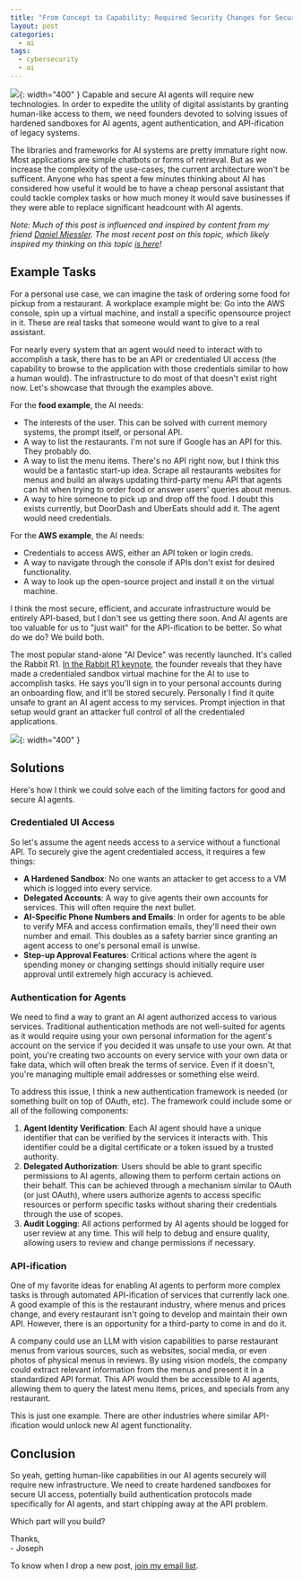```yaml
---
title: "From Concept to Capability: Required Security Changes for Secure AI Agents"
layout: post
categories:
  - ai
tags:
  - cybersecurity
  - ai
---
```


![](https://i.imgur.com/dXiJCDT.jpeg){: width="400" }
Capable and secure AI agents will require new technologies. In order to expedite the utility of digital assistants by granting human-like access to them, we need founders devoted to solving issues of hardened sandboxes for AI agents, agent authentication, and API-ification of legacy systems.

The libraries and frameworks for AI systems are pretty immature right now. Most applications are simple chatbots or forms of retrieval. But as we increase the complexity of the use-cases, the current architecture won't be sufficent. Anyone who has spent a few minutes thinking about AI has considered how useful it would be to have a cheap personal assistant that could tackle complex tasks or how much money it would save businesses if they were able to replace significant headcount with AI agents.

_Note: Much of this post is influenced and inspired by content from my friend [Daniel Miessler](https://twitter.com/DanielMiessler). The most recent post on this topic, which likely inspired my thinking on this topic [is here](https://danielmiessler.com/p/ai-predictable-path-7-components-2024)!_

## Example Tasks
For a personal use case, we can imagine the task of ordering some food for pickup from a restaurant. A workplace example might be: Go into the AWS console, spin up a virtual machine, and install a specific opensource project in it. These are real tasks that someone would want to give to a real assistant.  

For nearly every system that an agent would need to interact with to accomplish a task, there has to be an API or credentialed UI access (the capability to browse to the application with those credentials similar to how a human would). The infrastructure to do most of that doesn't exist right now. Let's showcase that through the examples above. 

For the **food example**, the AI needs:
- The interests of the user. This can be solved with current memory systems, the prompt itself, or personal API.
- A way to list the restaurants. I'm not sure if Google has an API for this. They probably do. 
- A way to list the menu items. There's no API right now, but I think this would be a fantastic start-up idea. Scrape all restaurants websites for menus and build an always updating third-party menu API that agents can hit when trying to order food or answer users' queries about menus. 
- A way to hire someone to pick up and drop off the food. I doubt this exists currently, but DoorDash and UberEats should add it. The agent would need credentials.

For the **AWS example**, the AI needs:
- Credentials to access AWS, either an API token or login creds.
- A way to navigate through the console if APIs don't exist for desired functionality. 
- A way to look up the open-source project and install it on the virtual machine.

I think the most secure, efficient, and accurate infrastructure would be entirely API-based, but I don't see us getting there soon. And AI agents are too valuable for us to "just wait" for the API-ification to be better. So what do we do? We build both. 

The most popular stand-alone "AI Device" was recently launched. It's called the Rabbit R1. [In the Rabbit R1 keynote](https://www.rabbit.tech/keynote), the founder reveals that they have made a credentialed sandbox virtual machine for the AI to use to accomplish tasks. He says you'll sign in to your personal accounts during an onboarding flow, and it'll be stored securely. Personally I find it quite unsafe to grant an AI agent access to my services. Prompt injection in that setup would grant an attacker full control of all the credentialed applications.

![](https://i.imgur.com/6nPI4eB.png){: width="400" }
## Solutions
Here's how I think we could solve each of the limiting factors for good and secure AI agents.

### Credentialed UI Access
So let's assume the agent needs access to a service without a functional API. To securely give the agent credentialed access, it requires a few things:
- **A Hardened Sandbox**: No one wants an attacker to get access to a VM which is logged into every service.
- **Delegated Accounts**: A way to give agents their own accounts for services. This will often require the next bullet.
- **AI-Specific Phone Numbers and Emails**: In order for agents to be able to verify MFA and access confirmation emails, they'll need their own number and email. This doubles as a safety barrier since granting an agent access to one's personal email is unwise.
- **Step-up Approval Features**: Critical actions where the agent is spending money or changing settings should initially require user approval until extremely high accuracy is achieved.

### Authentication for Agents
We need to find a way to grant an AI agent authorized access to various services. Traditional authentication methods are not well-suited for agents as it would require using your own personal information for the agent's account on the service if you decided it was unsafe to use your own. At that point, you're creating two accounts on every service with your own data or fake data, which will often break the terms of service. Even if it doesn't, you're managing multiple email addresses or
something else weird.

To address this issue, I think a new authentication framework is needed (or something built on top of OAuth, etc). The framework could include some or all of the following components:

1. **Agent Identity Verification**: Each AI agent should have a unique identifier that can be verified by the services it interacts with. This identifier could be a digital certificate or a token issued by a trusted authority.
2. **Delegated Authorization**: Users should be able to grant specific permissions to AI agents, allowing them to perform certain actions on their behalf. This can be achieved through a mechanism similar to OAuth (or just OAuth), where users authorize agents to access specific resources or perform specific tasks without sharing their credentials through the use of scopes.
3. **Audit Logging**: All actions performed by AI agents should be logged for user review at any time. This will help to debug and ensure quality, allowing users to review and change permissions if necessary.

### API-ification
One of my favorite ideas for enabling AI agents to perform more complex tasks is through automated API-ification of services that currently lack one. A good example of this is the restaurant industry, where menus and prices change, and every restaurant isn't going to develop and maintain their own API. However, there is an opportunity for a third-party to come in and do it.

A company could use an LLM with vision capabilities to parse restaurant menus from various sources, such as websites, social media, or even photos of physical menus in reviews. By using vision models, the company could extract relevant information from the menus and present it in a standardized API format. This API would then be accessible to AI agents, allowing them to query the latest menu items, prices, and specials from any restaurant.

This is just one example. There are other industries where similar API-ification would unlock new AI agent functionality.

## Conclusion
So yeah, getting human-like capabilities in our AI agents securely will require new infrastructure. We need to create hardened sandboxes for secure UI access, potentially build authentication protocols made specifically for AI agents, and start chipping away at the API problem. 

Which part will you build?

Thanks,   
\- Joseph

To know when I drop a new post, [join my email list](https://thacker.beehiiv.com/subscribe). 

<meta name="twitter:card" content="summary_large_image" />
<meta name="twitter:site" content="@rez0__" />
<meta name="twitter:creator" content="@rez0__" />
<meta property="og:url" content="https://josephthacker.com/ai/2024/02/06/secure-ai-agents.html" />
<meta property="og:title" content="From Concept to Capability: Required Security Changes for Secure AI Agents" />
<meta property="og:description" content="Why we need secure sandboxes, agent-based authentication, and more APIs." />
<meta property="og:image" content="https://i.imgur.com/dXiJCDT.jpeg" />

